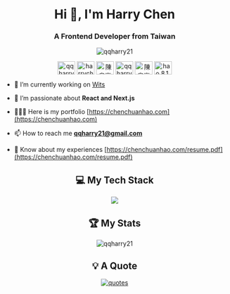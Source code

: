 <h1 align="center">Hi 👋, I'm Harry Chen</h1>
<h3 align="center">A Frontend Developer from Taiwan</h3>

<p align="center">
  <img src="https://komarev.com/ghpvc/?username=qqharry21&label=Profile%20views&color=0e75b6&style=flat" alt="qqharry21" />
</p>


<div align="center">
  <a href="https://codepen.io/qqharry21" target="blank"><img align="center" src="https://raw.githubusercontent.com/rahuldkjain/github-profile-readme-generator/master/src/images/icons/Social/codepen.svg" alt="qqharry21" height="30" width="40" /></a>
  <a href="https://twitter.com/harrychen824" target="blank"><img align="center" src="https://raw.githubusercontent.com/rahuldkjain/github-profile-readme-generator/master/src/images/icons/Social/twitter.svg" alt="harrychen824" height="30" width="40" /></a>
  <a href="https://linkedin.com/in/陳泉豪" target="blank"><img align="center" src="https://raw.githubusercontent.com/rahuldkjain/github-profile-readme-generator/master/src/images/icons/Social/linked-in-alt.svg" alt="陳泉豪" height="30" width="40" /></a>
  <a href="https://codesandbox.com/qqharry21" target="blank"><img align="center" src="https://raw.githubusercontent.com/rahuldkjain/github-profile-readme-generator/master/src/images/icons/Social/codesandbox.svg" alt="qqharry21" height="30" width="40" /></a>
  <a href="https://fb.com/陳泉豪" target="blank"><img align="center" src="https://raw.githubusercontent.com/rahuldkjain/github-profile-readme-generator/master/src/images/icons/Social/facebook.svg" alt="陳泉豪" height="30" width="40" /></a>
  <a href="https://instagram.com/hao.8.1.6" target="blank"><img align="center" src="https://raw.githubusercontent.com/rahuldkjain/github-profile-readme-generator/master/src/images/icons/Social/instagram.svg" alt="hao.8.1.6" height="30" width="40" /></a>
</div>

- 🔭 I’m currently working on [Wits](https://www.wits.com/tw/)

- 🌱 I’m passionate about **React and Next.js**

- 👨🏻‍🔧 Here is my portfolio [https://chenchuanhao.com](https://chenchuanhao.com)

- 📫 How to reach me **qqharry21@gmail.com**

- 📄 Know about my experiences [https://chenchuanhao.com/resume.pdf](https://chenchuanhao.com/resume.pdf)



<h2 align="center">💻 My Tech Stack</h3>

<p align="center">
  <a href="https://skillicons.dev">
    <img src="https://skillicons.dev/icons?i=git,js,html,css,react,nextjs,typescript,tailwindcss,nodejs,java,docker,mongodb&perline=6" />
  </a>
</p>


<h2 align="center">🏆 My Stats</h3>

 <p align="center">
    <img src="https://github-readme-stats.vercel.app/api/top-langs?username=qqharry21&show_icons=true&hide_border=true&locale=en&layout=compact" alt="qqharry21" />
 </p>
  

<h2 align="center">💡 A Quote</h3>

<p align="center">
  <a href="https://github.com/piyushsuthar/github-readme-quotes">
    <img align="center" src="https://quotes-github-readme.vercel.app/api?type=horizontal&theme=dark" alt="quotes" />
  </a>
</p>


